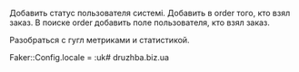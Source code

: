 Добавить статус пользователя системі.
Добавить в order того, кто взял заказ.
В поиске order добавить поле пользователя, кто взял заказ.

Разобраться с гугл метриками и статистикой.


Faker::Config.locale = :uk# druzhba.biz.ua
